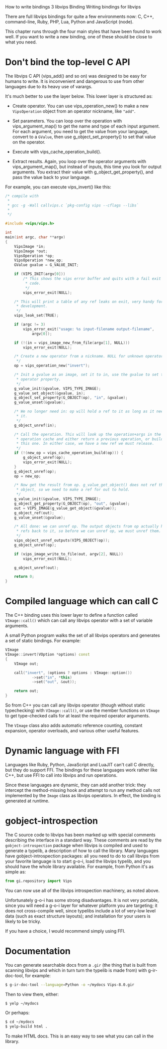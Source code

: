 <refmeta>
  <refentrytitle>How to write bindings</refentrytitle>
  <manvolnum>3</manvolnum>
  <refmiscinfo>libvips</refmiscinfo>
</refmeta>

<refnamediv>
  <refname>Binding</refname>
  <refpurpose>Writing bindings for libvips</refpurpose>
</refnamediv>

There are full libvips bindings for quite a few environments now: C, C++,
command-line, Ruby, PHP, Lua, Python and JavaScript (node).

This chapter runs through the four main styles that have been found to work
well. If you want to write a new binding, one of these should be close
to what you need.

# Don't bind the top-level C API

The libvips C API (vips_add() and so on) was designed to be easy for humans
to write. It is inconvenient and dangerous to use from other languages due
to its heavy use of varargs.

It's much better to use the layer below. This lower layer is structured as:

- Create operator. You can use vips_operation_new() to make a new
  `VipsOperation` object from an operator nickname, like `"add"`.

- Set parameters. You can loop over the operation with vips_argument_map() to
  get the name and type of each input argument.  For each argument, you
  need to get the value from your language, convert to a `GValue`, then
  use g_object_set_property() to set that value on the operator.

- Execute with vips_cache_operation_build().

- Extract results. Again, you loop over the operator arguments with
  vips_argument_map(), but instead of inputs, this time you look for output
  arguments. You extract their value with g_object_get_property(), and pass
  the value back to your language.

For example, you can execute vips_invert() like this:

```c
/* compile with
 *
 * gcc -g -Wall callvips.c `pkg-config vips --cflags --libs`
 *
 */

#include <vips/vips.h>

int
main(int argc, char **argv)
{
	VipsImage *in;
	VipsImage *out;
	VipsOperation *op;
	VipsOperation *new_op;
	GValue gvalue = G_VALUE_INIT;

	if (VIPS_INIT(argv[0]))
		/* This shows the vips error buffer and quits with a fail exit
		 * code.
		 */
		vips_error_exit(NULL);

	/* This will print a table of any ref leaks on exit, very handy for
	 * development.
	 */
	vips_leak_set(TRUE);

	if (argc != 3)
		vips_error_exit("usage: %s input-filename output-filename",
			argv[0]);

	if (!(in = vips_image_new_from_file(argv[1], NULL)))
		vips_error_exit(NULL);

	/* Create a new operator from a nickname. NULL for unknown operator.
	 */
	op = vips_operation_new("invert");

	/* Init a gvalue as an image, set it to in, use the gvalue to set the
	 * operator property.
	 */
	g_value_init(&gvalue, VIPS_TYPE_IMAGE);
	g_value_set_object(&gvalue, in);
	g_object_set_property(G_OBJECT(op), "in", &gvalue);
	g_value_unset(&gvalue);

	/* We no longer need in: op will hold a ref to it as long as it needs
	 * it.
	 */
	g_object_unref(in);

	/* Call the operation. This will look up the operation+args in the vips
	 * operation cache and either return a previous operation, or build
	 * this one. In either case, we have a new ref we must release.
	 */
	if (!(new_op = vips_cache_operation_build(op))) {
		g_object_unref(op);
		vips_error_exit(NULL);
	}
	g_object_unref(op);
	op = new_op;

	/* Now get the result from op. g_value_get_object() does not ref the
	 * object, so we need to make a ref for out to hold.
	 */
	g_value_init(&gvalue, VIPS_TYPE_IMAGE);
	g_object_get_property(G_OBJECT(op), "out", &gvalue);
	out = VIPS_IMAGE(g_value_get_object(&gvalue));
	g_object_ref(out);
	g_value_unset(&gvalue);

	/* All done: we can unref op. The output objects from op actually hold
	 * refs back to it, so before we can unref op, we must unref them.
	 */
	vips_object_unref_outputs(VIPS_OBJECT(op));
	g_object_unref(op);

	if (vips_image_write_to_file(out, argv[2], NULL))
		vips_error_exit(NULL);

	g_object_unref(out);

	return 0;
}
```

# Compiled language which can call C

The C++ binding uses this lower layer to define a function called
`VImage::call()` which can call any libvips operator with a set of variable
arguments.

A small Python program walks the set of all libvips operators and generates a
set of static bindings. For example:

```c++
VImage
VImage::invert(VOption *options) const
{
	VImage out;

	call("invert", (options ? options : VImage::option())
			->set("in", *this)
			->set("out", &out));

	return out;
}
```

So from C++ you can call any libvips operator (though without static
typechecking) with `VImage::call()`, or use the member functions on `VImage`
to get type-checked calls for at least the required operator arguments.

The `VImage` class also adds automatic reference counting, constant expansion,
operator overloads, and various other useful features.

# Dynamic language with FFI

Languages like Ruby, Python, JavaScript and LuaJIT can't call C directly, but
they do support FFI. The bindings for these languages work rather like C++,
but use FFI to call into libvips and run operations.

Since these languages are dynamic, they can add another trick: they intercept
the method-missing hook and attempt to run any method calls not implemented by
the `Image` class as libvips operators. In effect, the binding is generated at
runtime.

# gobject-introspection

The C source code to libvips has been marked up with special comments
describing the interface in a standard way. These comments are read by
the `gobject-introspection` package when libvips is compiled and used to
generate a typelib, a description of how to call the library. Many languages
have gobject-introspection packages: all you need to do to call libvips
from your favorite language is to start g-o-i, load the libvips typelib,
and you should have the whole library available. For example, from Python
it's as simple as:

```python
from gi.repository import Vips
```

You can now use all of the libvips introspection machinery, as noted above.

Unfortunately g-o-i has some strong disadvantages. It is not very portable,
since you will need a g-o-i layer for whatever platform you are targeting;
it does not cross-compile well, since typelibs include a lot of very-low
level data (such as exact structure layouts); and installation for your
users is likely to be tricky.

If you have a choice, I would recommend simply using FFI.

# Documentation

You can generate searchable docs from a <code>.gir</code> (the thing that
is built from scanning libvips and which in turn turn the typelib is
made from) with <command>g-ir-doc-tool</command>, for example:

```bash
$ g-ir-doc-tool --language=Python -o ~/mydocs Vips-8.0.gir
```

Then to view them, either:

```bash
$ yelp ~/mydocs
```

Or perhaps:

```bash
$ cd ~/mydocs
$ yelp-build html .
```

To make HTML docs. This is an easy way to see what you can call in the
library.
